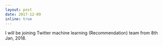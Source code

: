 ```yaml
---
layout: post
date: 2017-12-09
inline: true
---
```

I will be joining Twitter machine learning (Recommendation) team from 8th Jan, 2018.
